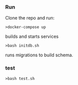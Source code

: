 
### Run
Clone the repo and run:

`>docker-compose up`

 builds and starts services

`>bash initdb.sh`

runs migrations to build schema.

### test

`>bash test.sh`
